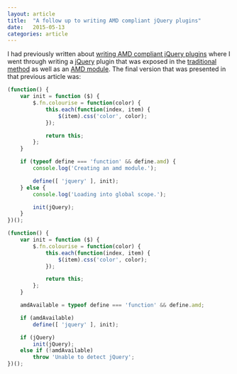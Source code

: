 ```yaml
---
layout: article
title:  "A follow up to writing AMD compliant jQuery plugins"
date:   2015-05-13
categories: article
---
```


I had previously written about [writing AMD compliant jQuery plugins](/article/2014/05/30/writing-amd-compliant-jquery-plugins/) where I went through writing a [jQuery](http://jquery.com/) plugin that was exposed in the [traditional method](http://learn.jquery.com/plugins/basic-plugin-creation/) as well as an [AMD module](http://en.wikipedia.org/wiki/Asynchronous_module_definition). The final version that was presented in that previous article was:

```js
(function() {
	var init = function ($) {
		$.fn.colourise = function(color) {
			this.each(function(index, item) {
				$(item).css('color', color);
			});

			return this;
		};
	}

	if (typeof define === 'function' && define.amd) {
		console.log('Creating an amd module.');

		define([ 'jquery' ], init);
	} else {
		console.log('Loading into global scope.');

		init(jQuery);
	}
})();
```

```js
(function() {
	var init = function ($) {
		$.fn.colourise = function(color) {
			this.each(function(index, item) {
				$(item).css('color', color);
			});

			return this;
		};
	}

	amdAvailable = typeof define === 'function' && define.amd;

	if (amdAvailable)
		define([ 'jquery' ], init);

	if (jQuery)
		init(jQuery);
	else if (!amdAvailable)
		throw 'Unable to detect jQuery';
})();
```

